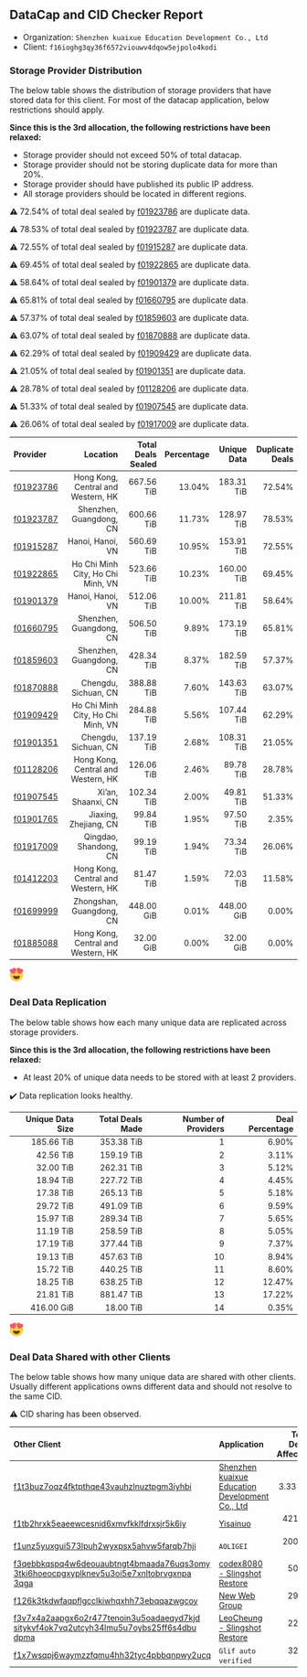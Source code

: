 ## DataCap and CID Checker Report
 - Organization: `Shenzhen kuaixue Education Development Co., Ltd`
 - Client: `f16ioghg3qy36f6572viouwv4dqow5ejpolo4kodi`
### Storage Provider Distribution
The below table shows the distribution of storage providers that have stored data for this client.
For most of the datacap application, below restrictions should apply.

**Since this is the 3rd allocation, the following restrictions have been relaxed:**
 - Storage provider should not exceed 50% of total datacap.
 - Storage provider should not be storing duplicate data for more than 20%.
 - Storage provider should have published its public IP address.
 - All storage providers should be located in different regions.

⚠️ 72.54% of total deal sealed by [f01923786](https://filfox.info/en/address/f01923786) are duplicate data.

⚠️ 78.53% of total deal sealed by [f01923787](https://filfox.info/en/address/f01923787) are duplicate data.

⚠️ 72.55% of total deal sealed by [f01915287](https://filfox.info/en/address/f01915287) are duplicate data.

⚠️ 69.45% of total deal sealed by [f01922865](https://filfox.info/en/address/f01922865) are duplicate data.

⚠️ 58.64% of total deal sealed by [f01901379](https://filfox.info/en/address/f01901379) are duplicate data.

⚠️ 65.81% of total deal sealed by [f01660795](https://filfox.info/en/address/f01660795) are duplicate data.

⚠️ 57.37% of total deal sealed by [f01859603](https://filfox.info/en/address/f01859603) are duplicate data.

⚠️ 63.07% of total deal sealed by [f01870888](https://filfox.info/en/address/f01870888) are duplicate data.

⚠️ 62.29% of total deal sealed by [f01909429](https://filfox.info/en/address/f01909429) are duplicate data.

⚠️ 21.05% of total deal sealed by [f01901351](https://filfox.info/en/address/f01901351) are duplicate data.

⚠️ 28.78% of total deal sealed by [f01128206](https://filfox.info/en/address/f01128206) are duplicate data.

⚠️ 51.33% of total deal sealed by [f01907545](https://filfox.info/en/address/f01907545) are duplicate data.

⚠️ 26.06% of total deal sealed by [f01917009](https://filfox.info/en/address/f01917009) are duplicate data.

| Provider                                              |                           Location | Total Deals Sealed | Percentage | Unique Data | Duplicate Deals |
| :---------------------------------------------------- | ---------------------------------: | -----------------: | ---------: | ----------: | --------------: |
| [f01923786](https://filfox.info/en/address/f01923786) | Hong Kong, Central and Western, HK |         667.56 TiB |     13.04% |  183.31 TiB |          72.54% |
| [f01923787](https://filfox.info/en/address/f01923787) |            Shenzhen, Guangdong, CN |         600.66 TiB |     11.73% |  128.97 TiB |          78.53% |
| [f01915287](https://filfox.info/en/address/f01915287) |                   Hanoi, Hanoi, VN |         560.69 TiB |     10.95% |  153.91 TiB |          72.55% |
| [f01922865](https://filfox.info/en/address/f01922865) |  Ho Chi Minh City, Ho Chi Minh, VN |         523.66 TiB |     10.23% |  160.00 TiB |          69.45% |
| [f01901379](https://filfox.info/en/address/f01901379) |                   Hanoi, Hanoi, VN |         512.06 TiB |     10.00% |  211.81 TiB |          58.64% |
| [f01660795](https://filfox.info/en/address/f01660795) |            Shenzhen, Guangdong, CN |         506.50 TiB |      9.89% |  173.19 TiB |          65.81% |
| [f01859603](https://filfox.info/en/address/f01859603) |            Shenzhen, Guangdong, CN |         428.34 TiB |      8.37% |  182.59 TiB |          57.37% |
| [f01870888](https://filfox.info/en/address/f01870888) |               Chengdu, Sichuan, CN |         388.88 TiB |      7.60% |  143.63 TiB |          63.07% |
| [f01909429](https://filfox.info/en/address/f01909429) |  Ho Chi Minh City, Ho Chi Minh, VN |         284.88 TiB |      5.56% |  107.44 TiB |          62.29% |
| [f01901351](https://filfox.info/en/address/f01901351) |               Chengdu, Sichuan, CN |         137.19 TiB |      2.68% |  108.31 TiB |          21.05% |
| [f01128206](https://filfox.info/en/address/f01128206) | Hong Kong, Central and Western, HK |         126.06 TiB |      2.46% |   89.78 TiB |          28.78% |
| [f01907545](https://filfox.info/en/address/f01907545) |                 Xi’an, Shaanxi, CN |         102.34 TiB |      2.00% |   49.81 TiB |          51.33% |
| [f01901765](https://filfox.info/en/address/f01901765) |              Jiaxing, Zhejiang, CN |          99.84 TiB |      1.95% |   97.50 TiB |           2.35% |
| [f01917009](https://filfox.info/en/address/f01917009) |              Qingdao, Shandong, CN |          99.19 TiB |      1.94% |   73.34 TiB |          26.06% |
| [f01412203](https://filfox.info/en/address/f01412203) | Hong Kong, Central and Western, HK |          81.47 TiB |      1.59% |   72.03 TiB |          11.58% |
| [f01699999](https://filfox.info/en/address/f01699999) |           Zhongshan, Guangdong, CN |         448.00 GiB |      0.01% |  448.00 GiB |           0.00% |
| [f01885088](https://filfox.info/en/address/f01885088) | Hong Kong, Central and Western, HK |          32.00 GiB |      0.00% |   32.00 GiB |           0.00% |

![Provider Distribution](https://raw.githubusercontent.com/data-preservation-programs/filplus-checker-assets/main/data-preservation-programs/filecoin-plus-large-datasets/issues/1/1670746777925.png)
### Deal Data Replication
The below table shows how each many unique data are replicated across storage providers.

**Since this is the 3rd allocation, the following restrictions have been relaxed:**
- At least 20% of unique data needs to be stored with at least 2 providers.

✔️ Data replication looks healthy.

| Unique Data Size | Total Deals Made | Number of Providers | Deal Percentage |
| ---------------: | ---------------: | ------------------: | --------------: |
|       185.66 TiB |       353.38 TiB |                   1 |           6.90% |
|        42.56 TiB |       159.19 TiB |                   2 |           3.11% |
|        32.00 TiB |       262.31 TiB |                   3 |           5.12% |
|        18.94 TiB |       227.72 TiB |                   4 |           4.45% |
|        17.38 TiB |       265.13 TiB |                   5 |           5.18% |
|        29.72 TiB |       491.09 TiB |                   6 |           9.59% |
|        15.97 TiB |       289.34 TiB |                   7 |           5.65% |
|        11.19 TiB |       258.59 TiB |                   8 |           5.05% |
|        17.19 TiB |       377.44 TiB |                   9 |           7.37% |
|        19.13 TiB |       457.63 TiB |                  10 |           8.94% |
|        15.72 TiB |       440.25 TiB |                  11 |           8.60% |
|        18.25 TiB |       638.25 TiB |                  12 |          12.47% |
|        21.81 TiB |       881.47 TiB |                  13 |          17.22% |
|       416.00 GiB |        18.00 TiB |                  14 |           0.35% |

![Replication Distribution](https://raw.githubusercontent.com/data-preservation-programs/filplus-checker-assets/main/data-preservation-programs/filecoin-plus-large-datasets/issues/1/1670746778373.png)
### Deal Data Shared with other Clients
The below table shows how many unique data are shared with other clients.
Usually different applications owns different data and should not resolve to the same CID.

⚠️ CID sharing has been observed.

| Other Client                                                                                                                                                                                                              | Application                                                                                                                      | Total Deals Affected | Unique CIDs |          Verifier |
| :------------------------------------------------------------------------------------------------------------------------------------------------------------------------------------------------------------------------ | :------------------------------------------------------------------------------------------------------------------------------- | -------------------: | ----------: | ----------------: |
| [f1t3buz7oqz4fktpthqe43vauhzlnuztpgm3iyhbi](https://filfox.info/en/address/f1t3buz7oqz4fktpthqe43vauhzlnuztpgm3iyhbi)                                                                                                     | [Shenzhen kuaixue Education Development Co\., Ltd](https://github.com/filecoin-project/filecoin-plus-large-datasets/issues/1363) |             3.33 PiB |      12,627 |   LDN v3 multisig |
| [f1tb2hrxk5eaeewcesnid6xmvfkklfdrxsjr5k6iy](https://filfox.info/en/address/f1tb2hrxk5eaeewcesnid6xmvfkklfdrxsjr5k6iy)                                                                                                     | [Yisainuo](https://github.com/filecoin-project/filecoin-plus-large-datasets/issues/537)                                          |           421.19 TiB |       5,084 |   LDN v3 multisig |
| [f1unz5yuxgui573lpuh2wyxpsx5ahvw5farqb7hji](https://filfox.info/en/address/f1unz5yuxgui573lpuh2wyxpsx5ahvw5farqb7hji)                                                                                                     | `AOLIGEI`                                                                                                                        |           200.63 TiB |       4,890 |   LDN v3 multisig |
| [f3qebbkqspq4w6deouaubtngt4bmaada76uqs3omy<br/>3tki6hoeocpgxyplknev5u3oi5e7xnltobrvgxnpa<br/>3qga](https://filfox.info/en/address/f3qebbkqspq4w6deouaubtngt4bmaada76uqs3omy3tki6hoeocpgxyplknev5u3oi5e7xnltobrvgxnpa3qga) | [codex8080 \- Slingshot Restore](https://github.com/filecoin-project/filecoin-plus-large-datasets/issues/152)                    |            50.47 TiB |       1,615 |   LDN v3 multisig |
| [f126k3tkdwfaqpflgcclkiwhqxhh73ebqqazwgcoy](https://filfox.info/en/address/f126k3tkdwfaqpflgcclkiwhqxhh73ebqqazwgcoy)                                                                                                     | [New Web Group](https://github.com/filecoin-project/filecoin-plus-large-datasets/issues/356)                                     |            29.53 TiB |         943 |   LDN v3 multisig |
| [f3v7x4a2aapgx6o2r477tenoin3u5oadaeqyd7kjd<br/>sitykvf4ok7vq2utcyh34lmu5u7oybs25ff6s4dbu<br/>dpma](https://filfox.info/en/address/f3v7x4a2aapgx6o2r477tenoin3u5oadaeqyd7kjdsitykvf4ok7vq2utcyh34lmu5u7oybs25ff6s4dbudpma) | [LeoCheung \- Slingshot Restore](https://github.com/filecoin-project/filecoin-plus-large-datasets/issues/151)                    |            22.97 TiB |         735 |   LDN v3 multisig |
| [f1x7wsqpj6waymzzfqmu4hh32tyc4pbbqnpwy2ucq](https://filfox.info/en/address/f1x7wsqpj6waymzzfqmu4hh32tyc4pbbqnpwy2ucq)                                                                                                     | `Glif auto verified`                                                                                                             |            32.00 GiB |           1 | Jonathan Schwartz |
